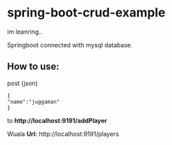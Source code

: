 # spring-boot-crud-example
im leanring..

Springboot connected with mysql database.



## How to use:
post (json)
```
{
"name":"juggaman"
}
```
to **http://localhost:9191/addPlayer**

Wuala
**Url:**
http://localhost:9191/players
